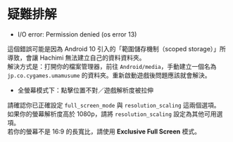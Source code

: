 # 疑難排解  
- I/O error: Permission denied (os error 13)

這個錯誤可能是因為 Android 10 引入的「範圍儲存機制（scoped storage）」所導致，會讓 Hachimi 無法建立自己的資料資料夾。  
解決方式是：打開你的檔案管理器，前往 `Android/media`，手動建立一個名為 `jp.co.cygames.umamusume` 的資料夾。重新啟動遊戲後問題應該就會解決。

- 全螢幕模式下：點擊位置不對／遊戲解析度被拉伸

請確認你已正確設定 `full_screen_mode` 與 `resolution_scaling` 這兩個選項。  
如果你的螢幕解析度高於 1080p，請將 `resolution_scaling` 設定為其他可用選項。  
若你的螢幕不是 16:9 的長寬比，請使用 **Exclusive Full Screen** 模式。